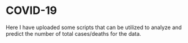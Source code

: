 # COVID-19

Here I have uploaded some scripts that can be utilized to analyze and predict the number of total cases/deaths for the data.


